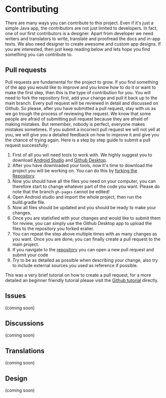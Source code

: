 # Contributing
There are many ways you can contribute to this project. Even if it's just a simple Java app, the contributors are not just limited to developers. In fact, one of our first contributors is a designer.
Apart from developer we need writers and translators to write, translate and proofread the docs and in-app texts. We also need designer to create awesome and custom app designs.
If you are interested, then just keep reading below and lets hope you find something you can contribute to.

## Pull requests
Pull requests are fundamental for the project to grow. If you find something of the app you would like to improve and you know how to do it or want to make the first step, then this is the type of contribution for you.
You will need to fork the repository first, add your change and pull it back up to the main branch.
Every pull request will be reviewed in detail and discussed on Github. So please, after you have submitted a pull request, stay with us as we go trough the process of reviewing the request.
We know that some people are afraid of submitting pull request because they are afraid of making mistakes. But remember, nobody is perfect, everyone makes mistakes sometimes. If you submit a incorrect pull request we will not yell at you, we will give you a detailed feedback on how to improve it and give you the chance of trying again.
Here is a step by step guide to submit a pull request successfully:
1. First of all you will need tools to work with. We highly suggest you to download [Android Studio](https://developer.android.com/studio/install) and [Github Desktop](https://desktop.github.com/).
2. After you have downloaded your tools, now it's time to download the project you will be working on. You can do this by [forking the Repository](https://docs.github.com/en/get-started/quickstart/fork-a-repo).
3. Now you should have all the files you need on your computer, you can therefore start to change whatever part of the code you want. Please do note that the branch `gh-pages` cannot be edited!
4. Open Android studio and import the whole project, then run the build.gradle file.
5. Now all files should be updated and you should be ready to make your changes.
6. Once you are statisfied with your changes and would like to submit them for review, you can simply use the Github Desktop app to upload the files to the repository you forked eralier.
7. You can repeat the step above multiple times with as many changes as you want. Once you are done, you can finally create a pull request to the main project. 
8. If you navigate to the [repository](https://github.com/Benji377/SocyMusic/pulls) you can open a new pull request and submit your code
9. Try to be as detailed as possible when describing your change, also try to include external sources you used as reference if possible.

This was a very brief tutorial on how to create a pull request, for a more detailed an beginner friendly tutorial please visit the [Github tutorial](https://docs.github.com/en/github/collaborating-with-pull-requests/proposing-changes-to-your-work-with-pull-requests/creating-a-pull-request) directly.

## Issues
(coming soon)

## Discussions
(coming soon)

## Translations
(coming soon)

## Design
(coming soon)
